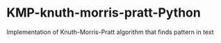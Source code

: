 # KMP-knuth-morris-pratt-Python
Implementation of Knuth-Morris-Pratt algorithm that finds pattern in text
